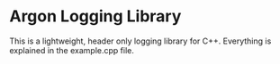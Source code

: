 # Argon Logging Library
This is a lightweight, header only logging library for C++.
Everything is explained in the example.cpp file.
